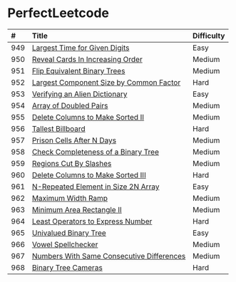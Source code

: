 # PerfectLeetcode

|  \#  | Title | Difficulty
| :--- | :--- | :---
| 949  | [Largest Time for Given Digits](./solutions/python/0949.py) | Easy
| 950  | [Reveal Cards In Increasing Order](./solutions/python/0950.py) | Medium
| 951  | [Flip Equivalent Binary Trees](./solutions/python/0951.py) | Medium
| 952  | [Largest Component Size by Common Factor](./solutions/python/0952.py) | Hard
| 953  | [Verifying an Alien Dictionary](./solutions/python/0953.py) | Easy
| 954  | [Array of Doubled Pairs](./solutions/python/0954.py) | Medium
| 955  | [Delete Columns to Make Sorted II](./solutions/python/0955.py) | Medium
| 956  | [Tallest Billboard](./solutions/python/0956.py) | Hard
| 957  | [Prison Cells After N Days](./solutions/python/0957.py) | Medium
| 958  | [Check Completeness of a Binary Tree](./solutions/python/0958.py) | Medium
| 959  | [Regions Cut By Slashes](./solutions/python/0959.py) | Medium
| 960  | [Delete Columns to Make Sorted III](./solutions/python/0960.py) | Hard
| 961  | [N-Repeated Element in Size 2N Array](./solutions/python/0961.py) | Easy
| 962  | [Maximum Width Ramp](./solutions/python/0962.py) | Medium
| 963  | [Minimum Area Rectangle II](./solutions/python/0963.py) | Medium
| 964  | [Least Operators to Express Number](./solutions/python/0964.py) | Hard
| 965  | [Univalued Binary Tree](./solutions/python/0965.py) | Easy
| 966  | [Vowel Spellchecker](./solutions/python/0966.py) | Medium
| 967  | [Numbers With Same Consecutive Differences](./solutions/python/0967.py) | Medium
| 968  | [Binary Tree Cameras](./solutions/python/0968.py) | Hard